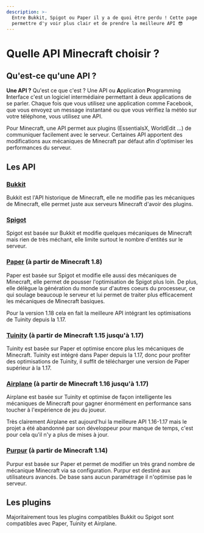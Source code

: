 ```yaml
---
description: >-
  Entre Bukkit, Spigot ou Paper il y a de quoi être perdu ! Cette page va vous
  permettre d'y voir plus clair et de prendre la meilleure API 😎
---
```


# Quelle API Minecraft choisir ?

## Qu'est-ce qu'une API ?

**Une API ?** Qu'est ce que c'est ? Une API ou **A**pplication **P**rogramming **I**nterface c'est un logiciel intermédiaire permettant à deux applications de se parler. Chaque fois que vous utilisez une application comme Facebook, que vous envoyez un message instantané ou que vous vérifiez la météo sur votre téléphone, vous utilisez une API.

Pour Minecraft, une API permet aux plugins (EssentialsX, WorldEdit ...) de communiquer facilement avec le serveur. Certaines API apportent des modifications aux mécaniques de Minecraft par défaut afin d'optimiser les performances du serveur.

## Les API

### [Bukkit](https://dev.bukkit.org)

Bukkit est l'API historique de Minecraft, elle ne modifie pas les mécaniques de Minecraft, elle permet juste aux serveurs Minecraft d'avoir des plugins.

### [Spigot](https://www.spigotmc.org)

Spigot est basée sur Bukkit et modifie quelques mécaniques de Minecraft mais rien de très méchant, elle limite surtout le nombre d'entités sur le serveur.

### [Paper](https://papermc.io) (à partir de Minecraft 1.8)

Paper est basée sur Spigot et modifie elle aussi des mécaniques de Minecraft, elle permet de pousser l'optimisation de Spigot plus loin. De plus, elle délègue la génération du monde sur d'autres coeurs du processeur, ce qui soulage beaucoup le serveur et lui permet de traiter plus efficacement les mécaniques de Minecraft basiques.

Pour la version 1.18 cela en fait la meilleure API intégrant les optimisations de Tuinity depuis la 1.17.

### [Tuinity](https://github.com/Tuinity/Tuinity) (à partir de Minecraft 1.15 jusqu'à 1.17)

Tuinity est basée sur Paper et optimise encore plus les mécaniques de Minecraft. Tuinity est intégré dans Paper depuis la 1.17, donc pour profiter des optimisations de Tuinity, il suffit de télécharger une version de Paper supérieur à la 1.17.

### [Airplane](https://airplane.gg) (à partir de Minecraft 1.16 jusqu'à 1.17)

Airplane est basée sur Tuinity et optimise de façon intelligente les mécaniques de Minecraft pour gagner énormément en performance sans toucher à l'expérience de jeu du joueur.

Très clairement Airplane est aujourd'hui la meilleure API 1.16-1.17 mais le projet a été abandonné par son développeur pour manque de temps, c'est pour cela qu'il n'y a plus de mises à jour.

### [Purpur](https://purpurmc.org/downloads) (à partir de Minecraft 1.14)

Purpur est basée sur Paper et permet de modifier un très grand nombre de mécanique Minecraft via sa configuration. Purpur est destiné aux utilisateurs avancés. De base sans aucun paramétrage il n'optimise pas le serveur.

## Les plugins

Majoritairement tous les plugins compatibles Bukkit ou Spigot sont compatibles avec Paper, Tuinity et Airplane.

